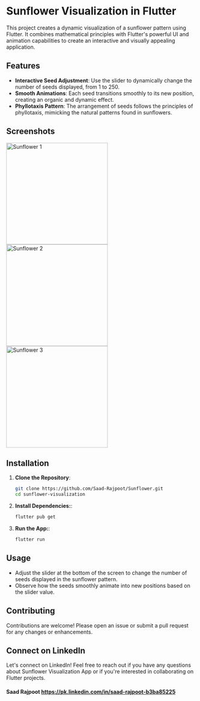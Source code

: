 # Sunflower Visualization in Flutter

This project creates a dynamic visualization of a sunflower pattern using Flutter. It combines mathematical principles with Flutter's powerful UI and animation capabilities to create an interactive and visually appealing application.


## Features

- **Interactive Seed Adjustment**: Use the slider to dynamically change the number of seeds displayed, from 1 to 250.
- **Smooth Animations**: Each seed transitions smoothly to its new position, creating an organic and dynamic effect.
- **Phyllotaxis Pattern**: The arrangement of seeds follows the principles of phyllotaxis, mimicking the natural patterns found in sunflowers.


## Screenshots

<p align="start">
  <img src="https://github.com/Saad-Rajpoot/Sunflower/assets/72617801/1c01ee31-cf03-4280-b2fe-08765b6c169a" alt="Sunflower 1" width="270"/>
  <img src="https://github.com/Saad-Rajpoot/Sunflower/assets/72617801/bf6f6cbf-9c80-42d0-9693-6dbe3210f302" alt="Sunflower 2" width="270"/>
  <img src="https://github.com/Saad-Rajpoot/Sunflower/assets/72617801/2c2788e1-1930-4685-b403-8fac7ea9937e" alt="Sunflower 3" width="270"/>
</p>


## Installation

1. **Clone the Repository**:
   ```bash
   git clone https://github.com/Saad-Rajpoot/Sunflower.git
   cd sunflower-visualization

2. **Install Dependencies:**:
   ```bash
   flutter pub get

3. **Run the App:**:
   ```bash
   flutter run

## Usage

- Adjust the slider at the bottom of the screen to change the number of seeds displayed in the sunflower pattern.
- Observe how the seeds smoothly animate into new positions based on the slider value.


## Contributing

Contributions are welcome! Please open an issue or submit a pull request for any changes or enhancements.


## Connect on LinkedIn

Let's connect on LinkedIn! Feel free to reach out if you have any questions about Sunflower Visualization App or if you're interested in collaborating on Flutter projects.

#### Saad Rajpoot https://pk.linkedin.com/in/saad-rajpoot-b3ba85225

